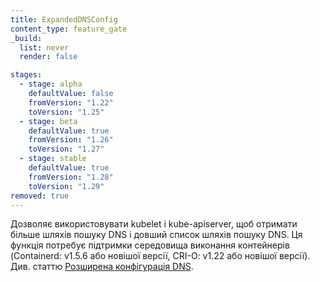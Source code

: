 ```yaml
---
title: ExpandedDNSConfig
content_type: feature_gate
_build:
  list: never
  render: false

stages:
  - stage: alpha 
    defaultValue: false
    fromVersion: "1.22"
    toVersion: "1.25"
  - stage: beta
    defaultValue: true
    fromVersion: "1.26"  
    toVersion: "1.27" 
  - stage: stable
    defaultValue: true
    fromVersion: "1.28"  
    toVersion: "1.29" 
removed: true
---
```

Дозволяє використовувати kubelet і kube-apiserver, щоб отримати більше шляхів пошуку DNS і довший список шляхів пошуку DNS. Ця функція потребує підтримки середовища виконання контейнерів (Containerd: v1.5.6 або новішої версії, CRI-O: v1.22 або новішої версії). Див. статтю [Розширена конфігурація DNS](/docs/concepts/services-networking/dns-pod-service/#expanded-dns-configuration).
